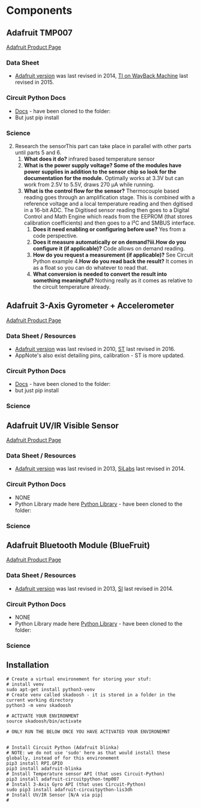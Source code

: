 # Components 
## Adafruit TMP007

[Adafruit Product Page](https://learn.adafruit.com/adafruit-tmp007-sensor-breakout/downloads)

### Data Sheet 
- [Adafruit version](https://cdn-shop.adafruit.com/datasheets/tmp007.pdf) was last revised in 2014, [TI on WayBack Machine](https://web.archive.org/web/20170320205345/http://www.ti.com/product/tmp007) last revised in 2015.

### Circuit Python Docs
- [Docs](https://circuitpython.readthedocs.io/projects/tmp007/en/latest/) - have been cloned to the folder:
- But just pip install  


### Science
2. Research the sensorThis part can take place in parallel with other parts until parts 5 and 6.
    1. **What does it do?** infrared based temperature sensor
    2. **What is the power supply voltage? Some of the modules have power supplies in addition to the sensor chip so look for the documentation for the module.** Optimally works at 3.3V but can work from 2.5V to 5.5V, draws 270 μA while running.
    3. **What is the control flow for the sensor?** Thermocouple based reading goes through an amplification stage. This is combined with a reference voltage and a local temperature reading and then dgitised in a 16-bit ADC. The Digitised sensor reading then goes to a Digital Control and Math Engine which reads from the EEPROM (that stores calibration coefficients) and then goes to a I²C and SMBUS interface.
        1. **Does it need enabling or configuring before use?** Yes from a code perspective.
        2. **Does it measure automatically or on demand?iii.How do you configure it (if applicable)?** Code allows on demand reading.
        3. **How do you request a measurement (if applicable)?** See Circuit Python example
        4.**How do you read back the result?** It comes in as a float so you can do whatever to read that.
        5. **What conversion is needed to convert the result into something meaningful?** Nothing really as it comes as relative to the circuit temperature already.
        
        
## Adafruit 3-Axis Gyrometer + Accelerometer

[Adafruit Product Page](https://learn.adafruit.com/adafruit-lis3dh-triple-axis-accelerometer-breakout/downloads)

### Data Sheet / Resources
- [Adafruit version](https://cdn-shop.adafruit.com/datasheets/LIS3DH.pdf) was last revised in 2010, [ST](https://www.st.com/en/mems-and-sensors/lis3dh.html) last revised in 2016.
- AppNote's also exist detailing pins, calibration - ST is more updated.

### Circuit Python Docs
- [Docs](https://learn.adafruit.com/adafruit-lis3dh-triple-axis-accelerometer-breakout/python-circuitpython) - have been cloned to the folder: 
- but just pip install


### Science
 <!---
2. Research the sensorThis part can take place in parallel with other parts until parts 5 and 6.
    1. **What does it do?** infrared based temperature sensor
    2. **What is the power supply voltage? Some of the modules have power supplies in addition to the sensor chip so look for the documentation for the module.** Optimally works at 3.3V but can work from 2.5V to 5.5V, draws 270 μA while running.
    3. **What is the control flow for the sensor?** Thermocouple based reading goes through an amplification stage. This is combined with a reference voltage and a local temperature reading and then dgitised in a 16-bit ADC. The Digitised sensor reading then goes to a Digital Control and Math Engine which reads from the EEPROM (that stores calibration coefficients) and then goes to a I²C and SMBUS interface.
        1. **Does it need enabling or configuring before use?** Yes from a code perspective.
        2. **Does it measure automatically or on demand?iii.How do you configure it (if applicable)?** Code allows on demand reading.
        3. **How do you request a measurement (if applicable)?** See Circuit Python example
        4.**How do you read back the result?** It comes in as a float so you can do whatever to read that.
        5. **What conversion is needed to convert the result into something meaningful?** Nothing really as it comes as relative to the circuit temperature already.
--->
        
## Adafruit UV/IR Visible Sensor

[Adafruit Product Page](https://learn.adafruit.com/adafruit-si1145-breakout-board-uv-ir-visible-sensor/downloads)

### Data Sheet / Resources
- [Adafruit version](https://cdn-shop.adafruit.com/datasheets/LIS3DH.pdf) was last revised in 2013, [SiLabs](https://www.silabs.com/documents/public/data-sheets/Si1145-46-47.pdf) last revised in 2014.

### Circuit Python Docs
- NONE
- Python Library made here [Python Library](https://github.com/THP-JOE/Python_SI1145/blob/master/SI1145/SI1145.py) - have been cloned to the folder: 


### Science
 <!---
2. Research the sensorThis part can take place in parallel with other parts until parts 5 and 6.
    1. **What does it do?** infrared based temperature sensor
    2. **What is the power supply voltage? Some of the modules have power supplies in addition to the sensor chip so look for the documentation for the module.** Optimally works at 3.3V but can work from 2.5V to 5.5V, draws 270 μA while running.
    3. **What is the control flow for the sensor?** Thermocouple based reading goes through an amplification stage. This is combined with a reference voltage and a local temperature reading and then dgitised in a 16-bit ADC. The Digitised sensor reading then goes to a Digital Control and Math Engine which reads from the EEPROM (that stores calibration coefficients) and then goes to a I²C and SMBUS interface.
        1. **Does it need enabling or configuring before use?** Yes from a code perspective.
        2. **Does it measure automatically or on demand?iii.How do you configure it (if applicable)?** Code allows on demand reading.
        3. **How do you request a measurement (if applicable)?** See Circuit Python example
        4.**How do you read back the result?** It comes in as a float so you can do whatever to read that.
        5. **What conversion is needed to convert the result into something meaningful?** Nothing really as it comes as relative to the circuit temperature already.
--->
 ## Adafruit Bluetooth Module (BlueFruit)
 
 [Adafruit Product Page](https://learn.adafruit.com/introducing-the-adafruit-bluefruit-le-uart-friend/downloads)
 
 ### Data Sheet / Resources
 - [Adafruit version](https://cdn-shop.adafruit.com/datasheets/LIS3DH.pdf) was last revised in 2013, [SI](https://www.silabs.com/documents/public/data-sheets/Si1145-46-47.pdf) last revised in 2014.

 
 ### Circuit Python Docs
 - NONE
 - Python Library made here [Python Library](https://learn.adafruit.com/introducing-the-adafruit-bluefruit-le-uart-friend/software) - have been cloned to the folder: 
 
 
 ### Science
 <!---
 2. Research the sensorThis part can take place in parallel with other parts until parts 5 and 6.
     1. **What does it do?** infrared based temperature sensor
     2. **What is the power supply voltage? Some of the modules have power supplies in addition to the sensor chip so look for the documentation for the module.** Optimally works at 3.3V but can work from 2.5V to 5.5V, draws 270 μA while running.
     3. **What is the control flow for the sensor?** Thermocouple based reading goes through an amplification stage. This is combined with a reference voltage and a local temperature reading and then dgitised in a 16-bit ADC. The Digitised sensor reading then goes to a Digital Control and Math Engine which reads from the EEPROM (that stores calibration coefficients) and then goes to a I²C and SMBUS interface.
         1. **Does it need enabling or configuring before use?** Yes from a code perspective.
         2. **Does it measure automatically or on demand?iii.How do you configure it (if applicable)?** Code allows on demand reading.
         3. **How do you request a measurement (if applicable)?** See Circuit Python example
         4.**How do you read back the result?** It comes in as a float so you can do whatever to read that.
         5. **What conversion is needed to convert the result into something meaningful?** Nothing really as it comes as relative to the circuit temperature already.     
 --->  
 ## Installation


````
# Create a virtual environement for storing your stuf:
# install venv
sudo apt-get install python3-venv
# Create venv called skadoosh - it is stored in a folder in the current working directory
python3 -m venv skadoosh

# ACTIVATE YOUR ENVIRONMENT
source skadoosh/bin/activate

# ONLY RUN THE BELOW ONCE YOU HAVE ACTIVATED YOUR ENVIRONEMNT


# Install Circuit Python (Adafruit blinka)
# NOTE: we do not use 'sudo' here as that would install these globally, instead of for this environement
pip3 install RPI.GPIO
pip3 install adafruit-blinka
# Install Temperature sensor API (that uses Circuit-Python)
pip3 install adafruit-circuitpython-tmp007
# Install 3-Axis Gyro API (that uses Circuit-Python)
sudo pip3 install adafruit-circuitpython-lis3dh
# Install UV/IR Sensor [N/A via pip]
#
````